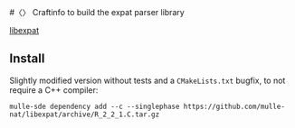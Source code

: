 #〈〉 Craftinfo to build the expat parser library

[libexpat](https://github.com/libexpat/libexpat)


## Install

Slightly modified version without tests and a `CMakeLists.txt` bugfix, to
not require a C++ compiler:


```console
mulle-sde dependency add --c --singlephase https://github.com/mulle-nat/libexpat/archive/R_2_2_1.C.tar.gz
```
